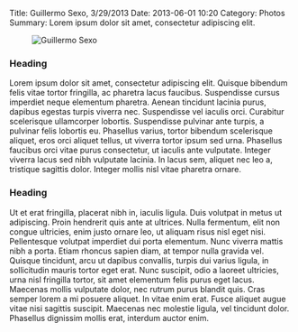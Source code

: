 Title: Guillermo Sexo, 3/29/2013
Date: 2013-06-01 10:20
Category: Photos
Summary: Lorem ipsum dolor sit amet, consectetur adipiscing elit.

<figure class="landscape"><img alt="Guillermo Sexo" src="|filename|/images/bhr_20130329_ttthebears_008.jpg" /></figure>

### Heading
Lorem ipsum dolor sit amet, consectetur adipiscing elit. Quisque bibendum felis vitae tortor fringilla, ac pharetra lacus faucibus. Suspendisse cursus imperdiet neque elementum pharetra. Aenean tincidunt lacinia purus, dapibus egestas turpis viverra nec. Suspendisse vel iaculis orci. Curabitur scelerisque ullamcorper lobortis. Suspendisse pulvinar ante turpis, a pulvinar felis lobortis eu. Phasellus varius, tortor bibendum scelerisque aliquet, eros orci aliquet tellus, ut viverra tortor ipsum sed urna. Phasellus faucibus orci vitae purus consectetur, ut iaculis ante vulputate. Integer viverra lacus sed nibh vulputate lacinia. In lacus sem, aliquet nec leo a, tristique sagittis dolor. Integer mollis nisl vitae pharetra ornare.

### Heading
Ut et erat fringilla, placerat nibh in, iaculis ligula. Duis volutpat in metus ut adipiscing. Proin hendrerit quis ante at ultrices. Nulla fermentum, elit non congue ultricies, enim justo ornare leo, ut aliquam risus nisl eget nisi. Pellentesque volutpat imperdiet dui porta elementum. Nunc viverra mattis nibh a porta. Etiam rhoncus sapien diam, at tempor nulla gravida vel. Quisque tincidunt, arcu ut dapibus convallis, turpis dui varius ligula, in sollicitudin mauris tortor eget erat. Nunc suscipit, odio a laoreet ultricies, urna nisl fringilla tortor, sit amet elementum felis purus eget lacus. Maecenas mollis vulputate dolor, nec rutrum purus blandit quis. Cras semper lorem a mi posuere aliquet. In vitae enim erat. Fusce aliquet augue vitae nisi sagittis suscipit. Maecenas nec molestie ligula, vel tincidunt dolor. Phasellus dignissim mollis erat, interdum auctor enim.
